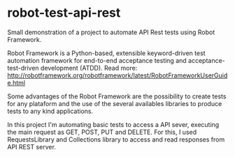 # robot-test-api-rest

Small demonstration of a  project to automate API Rest tests using Robot Framework.

Robot Framework is a Python-based, extensible keyword-driven test automation framework for end-to-end acceptance testing and acceptance-test-driven development (ATDD). Read more: http://robotframework.org/robotframework/latest/RobotFrameworkUserGuide.html

Some advantages of the Robot Framework are the possibility to create tests for any plataform and the use of the several availables libraries to produce  tests to any kind applications.

In this project I'm automating basic tests to access a API sever, executing the main request as GET, POST, PUT and DELETE.
For this, I used RequestsLibrary and Collections library to access and read responses from API REST server.
